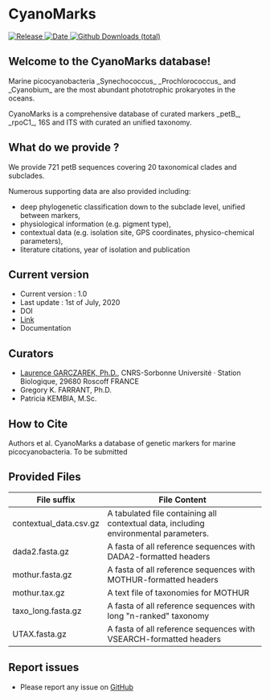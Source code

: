 # CyanoMarks
[![Release](https://img.shields.io/badge/release-1.0-blue.svg)
![Date](https://img.shields.io/badge/date-01%20July%202020-lightgrey.svg)
![Github Downloads
(total)](https://img.shields.io/github/downloads/roskobaz/cyanomarks/total.svg)](https://github.com/roskobaz/cyanomarks/releases)

## Welcome to the CyanoMarks database!
<p>Marine picocyanobacteria _Synechococcus_ _Prochlorococcus_ and _Cyanobium_ are the most abundant phototrophic prokaryotes in the oceans.</p>

<p>CyanoMarks is a comprehensive database of curated markers _petB_, _rpoC1_, 16S and ITS with curated an unified taxonomy.</p>

## What do we provide ?
<p>We provide 721 petB sequences covering 20 taxonomical clades and subclades.</p>

Numerous supporting data are also provided including:
* deep phylogenetic classification down to the subclade level, unified between markers,
* physiological information (e.g. pigment type),
* contextual data (e.g. isolation site, GPS coordinates, physico-chemical parameters),
* literature citations, year of isolation and publication

## Current version
* Current version : 1.0
* Last update : 1st of July, 2020 
* DOI
* [Link](https://github.com/roskobaz/cyanomarks/releases)
* Documentation

## Curators
* [Laurence GARCZAREK, Ph.D.](mailto:laurence.garczarek@sb-roscoff.fr), CNRS-Sorbonne Université · Station Biologique, 29680 Roscoff FRANCE
* Gregory K. FARRANT, Ph.D.
* Patricia KEMBIA, M.Sc.

## How to Cite
Authors et al. CyanoMarks a database of genetic markers for marine picocyanobacteria. To be submitted

## Provided Files

|File suffix             |File Content                                                                          |
|------------------------|--------------------------------------------------------------------------------------|
|contextual_data.csv.gz  |A tabulated file containing all contextual data, including environmental parameters.  |
|dada2.fasta.gz          |A fasta of all reference sequences with DADA2-formatted headers                       |
|mothur.fasta.gz         |A fasta of all reference sequences with MOTHUR-formatted headers                      |
|mothur.tax.gz           |A text file of taxonomies for MOTHUR                                                  |
|taxo_long.fasta.gz      |A fasta of all reference sequences with long "n-ranked" taxonomy                      |
|UTAX.fasta.gz           |A fasta of all reference sequences with VSEARCH-formatted headers                     |


## Report issues
* Please report any issue on [GitHub](https://github.com/roskobaz/cyanomarks/issues)
